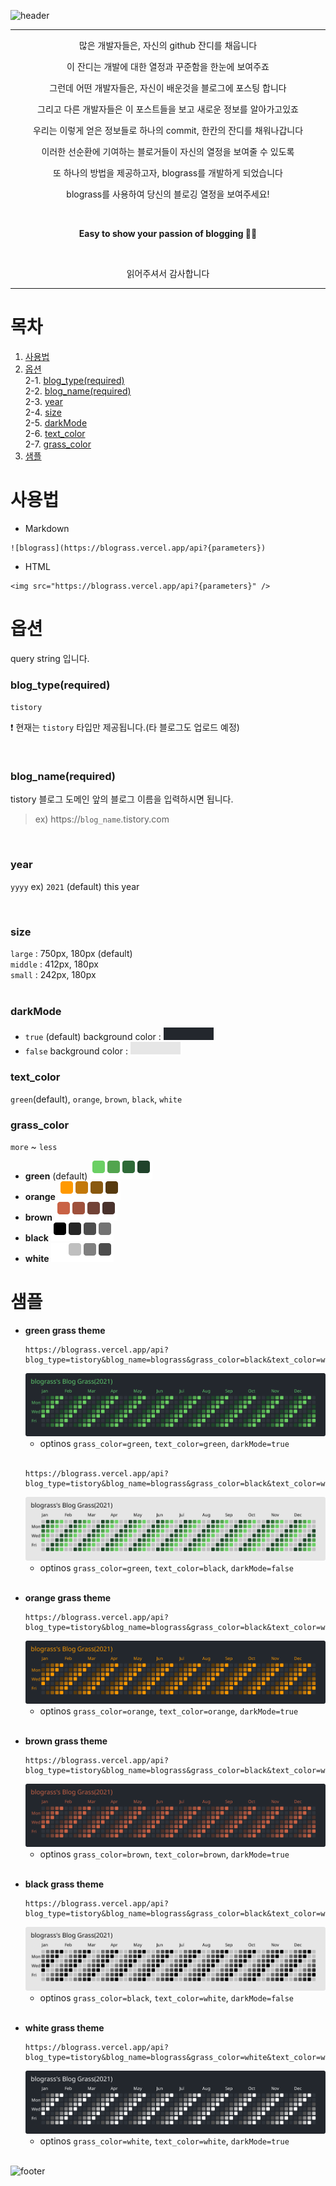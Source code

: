 ![header](https://capsule-render.vercel.app/api?type=waving&color=timeGradient&height=300&section=header&text=blograss&fontColor=auto&fontSize=90&animation=fadeIn&fontAlignY=38&desc=Easy%20to%20show%20your%20passion%20of%20blogging&descAlignY=57&descAlign=50)

----

<p align='center'>많은 개발자들은, 자신의 github 잔디를 채웁니다</p>
<p align='center'>이 잔디는 개발에 대한 열정과 꾸준함을 한눈에 보여주죠</p>
<p align='center'>그런데 어떤 개발자들은, 자신이 배운것을 블로그에 포스팅 합니다</p>
<p align='center'>그리고 다른 개발자들은 이 포스트들을 보고 새로운 정보를 알아가고있죠</p>
<p align='center'>우리는 이렇게 얻은 정보들로 하나의 commit, 한칸의 잔디를 채워나갑니다</p>
<p align='center'>이러한 선순환에 기여하는 블로거들이 자신의 열정을 보여줄 수 있도록</p>
<p align='center'>또 하나의 방법을 제공하고자, blograss를 개발하게 되었습니다</p>
<p align='center'>blograss를 사용하여 당신의 블로깅 열정을 보여주세요!</p>
<br>
<p align='center'><b>Easy to show your passion of blogging 👨‍💻</b></p>
<br>
<p align='center'>읽어주셔서 감사합니다</p>

----

# 목차
1. <a href="#사용법">사용법</a>
2. <a href="#옵션">옵션</a>
    <br>2-1. <a href="#blog_typerequired">blog_type(required)</a>
    <br>2-2. <a href="#blog_namerequired">blog_name(required)</a>
    <br>2-3. <a href="#year">year</a>
    <br>2-4. <a href="#size">size</a>
    <br>2-5. <a href="#darkmode">darkMode</a>
    <br>2-6. <a href="#text_color">text_color</a>
    <br>2-7. <a href="#grass_color">grass_color</a>
3. <a href="#샘플">샘플</a>


# 사용법     

- Markdown
```
![blograss](https://blograss.vercel.app/api?{parameters})
```

- HTML
```
<img src="https://blograss.vercel.app/api?{parameters}" />
```

# 옵션
query string 입니다.

### **blog_type(required)**
`tistory`

:exclamation: 현재는 `tistory` 타입만 제공됩니다.(타 블로그도 업로드 예정)

<br>

### **blog_name(required)**
tistory 블로그 도메인 앞의 블로그 이름을 입력하시면 됩니다.
> ex) https://`blog_name`.tistory.com

<br>

### **year**
`yyyy` ex) `2021`
(default) this year

<br>

### **size**
`large` : 750px, 180px (default)<br>
`middle` : 412px, 180px<br>
`small` : 242px, 180px<br>
<br>

### **darkMode**

- `true` (default)
    background color : <img src="./svg/darkMode_true.svg" alt="darkMode true" >
- `false`
    background color : <img src="./svg/darkMode_false.svg" alt="darkMode false" >
    <br>

### **text_color**
`green`(default), `orange`, `brown`, `black`, `white`

### **grass_color**
`more` ~ `less`
- **green** (default)
    <img src="./svg/grass_color_green.svg" alt="grass_color green" >
- **orange**
    <img src="./svg/grass_color_orange.svg" alt="grass_color orange" >
- **brown**
    <img src="./svg/grass_color_brown.svg" alt="grass_color brown" >
- **black** 
    <img src="./svg/grass_color_black.svg" alt="grass_color black" >
- **white**
    <img src="./svg/grass_color_white.svg" alt="grass_color white" >

# 샘플
- **green grass theme**
    ```http
    https://blograss.vercel.app/api?blog_type=tistory&blog_name=blograss&grass_color=black&text_color=white&darkMode=false
    ```
    <img src="./svg/examples/example_green_dark.svg" alt="example" >
    
    - optinos `grass_color=green`, `text_color=green`, `darkMode=true`
    <br>
    
    ```http
    https://blograss.vercel.app/api?blog_type=tistory&blog_name=blograss&grass_color=black&text_color=white&darkMode=false
    ```
    <img src="./svg/examples/example_green_light.svg" alt="example" >
    
    - optinos `grass_color=green`, `text_color=black`, `darkMode=false`
    <br>

- **orange grass theme**
    ```http
    https://blograss.vercel.app/api?blog_type=tistory&blog_name=blograss&grass_color=black&text_color=white&darkMode=false
    ```
    <img src="./svg/examples/example_orange.svg" alt="example" >
    
    - optinos `grass_color=orange`, `text_color=orange`, `darkMode=true`
    <br>

- **brown grass theme**
    ```http
    https://blograss.vercel.app/api?blog_type=tistory&blog_name=blograss&grass_color=black&text_color=white&darkMode=false
    ```
    <img src="./svg/examples/example_brown.svg" alt="example" >
    
    - optinos `grass_color=brown`, `text_color=brown`, `darkMode=true`
    <br>
- **black grass theme**
    ```http
    https://blograss.vercel.app/api?blog_type=tistory&blog_name=blograss&grass_color=black&text_color=white&darkMode=false
    ```
    <img src="./svg/examples/example_black.svg" alt="example" >

    - optinos `grass_color=black`, `text_color=white`, `darkMode=false`
    <br>

- **white grass theme**
    ```http
    https://blograss.vercel.app/api?blog_type=tistory&blog_name=blograss&grass_color=white&text_color=white
    ```
    <img src="./svg/examples/example_white.svg" alt="example" >
    
    - optinos `grass_color=white`, `text_color=white`, `darkMode=true`
    <br>



![footer](https://capsule-render.vercel.app/api?type=waving&color=timeGradient&height=200&section=footer&text=Easy%20to%20show%20your%20passion%20of%20blogging&fontSize=30&fontColor=000000&animation=fadeIn&fontAlignY=65)

